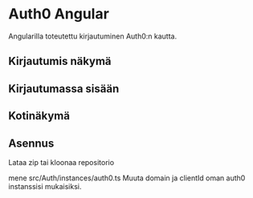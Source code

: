 # Auth0 Angular

Angularilla toteutettu kirjautuminen Auth0:n kautta.

## Kirjautumis näkymä

## Kirjautumassa sisään

## Kotinäkymä

## Asennus

Lataa zip tai kloonaa repositorio

mene src/Auth/instances/auth0.ts
Muuta domain ja clientId oman auth0 instanssisi mukaisiksi.
